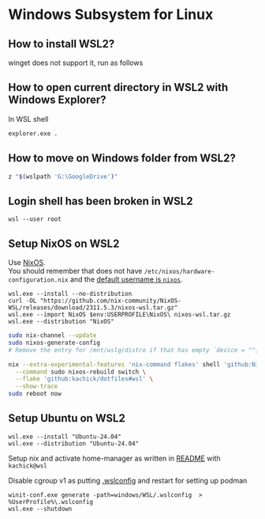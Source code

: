 # Windows Subsystem for Linux

## How to install WSL2?

winget does not support it, run as follows

## How to open current directory in WSL2 with Windows Explorer?

In WSL shell

```bash
explorer.exe .
```

## How to move on Windows folder from WSL2?

```bash
z "$(wslpath 'G:\GoogleDrive')"
```

## Login shell has been broken in WSL2

```pwsh
wsl --user root
```

## Setup NixOS on WSL2

Use [NixOS](https://github.com/nix-community/NixOS-WSL).\
You should remember that does not have `/etc/nixos/hardware-configuration.nix` and the [default username is `nixos`](https://github.com/nix-community/NixOS-WSL/blob/269411cfed6aab694e46f719277c972de96177bb/docs/src/how-to/change-username.md).

```pwsh
wsl.exe --install --no-distribution
curl -OL "https://github.com/nix-community/NixOS-WSL/releases/download/2311.5.3/nixos-wsl.tar.gz"
wsl.exe --import NixOS $env:USERPROFILE\NixOS\ nixos-wsl.tar.gz
wsl.exe --distribution "NixOS"
```

```bash
sudo nix-channel --update
sudo nixos-generate-config
# Remove the entry for /mnt/wslg/distro if that has empty `device = "";`. See https://github.com/Misterio77/nix-starter-configs/issues/49

nix --extra-experimental-features 'nix-command flakes' shell 'github:NixOS/nixpkgs/nixos-24.05#git' \
  --command sudo nixos-rebuild switch \
  --flake 'github:kachick/dotfiles#wsl' \
  --show-trace
sudo reboot now
```

## Setup Ubuntu on WSL2

```pwsh
wsl.exe --install "Ubuntu-24.04"
wsl.exe --distribution "Ubuntu-24.04"
```

Setup nix and activate home-manager as written in [README](../README.md) with `kachick@wsl`

Disable cgroup v1 as putting [.wslconfig](.wslconfig) and restart for setting up podman

```pwsh
winit-conf.exe generate -path=windows/WSL/.wslconfig  > %UserProfile%\.wslconfig
wsl.exe --shutdown
```
